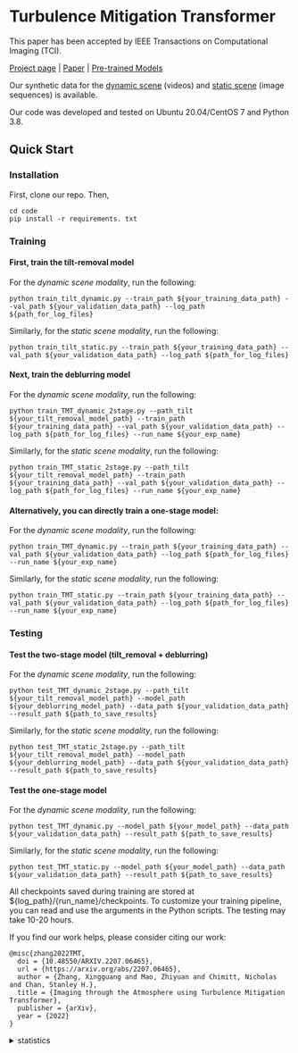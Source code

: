 # Turbulence Mitigation Transformer

This paper has been accepted by IEEE Transactions on Computational Imaging (TCI). 

[Project page](https://xg416.github.io/TMT/) | [Paper](https://arxiv.org/abs/2207.06465) | [Pre-trained Models](https://drive.google.com/drive/folders/1qKgpjH2EdZrnvEraIsMAW1Y3BiosQtvn?usp=drive_link)

Our synthetic data for the [dynamic scene](https://app.box.com/s/q6l9mcyl73r5apwwat05xlf16zf7sua4) (videos) and [static scene](https://app.box.com/s/c5wdsnxe0ax75e723jz8gk0dpai5zb7i) (image sequences) is available.

Our code was developed and tested on Ubuntu 20.04/CentOS 7 and Python 3.8.

## Quick Start
### Installation
First, clone our repo. Then,
```
cd code
pip install -r requirements. txt
```

### Training 
#### First, train the tilt-removal model
For the *dynamic scene modality*, run the following:
```
python train_tilt_dynamic.py --train_path ${your_training_data_path} --val_path ${your_validation_data_path} --log_path ${path_for_log_files}
```

Similarly, for the *static scene modality*, run the following:
```
python train_tilt_static.py --train_path ${your_training_data_path} --val_path ${your_validation_data_path} --log_path ${path_for_log_files}
```

#### Next, train the deblurring model
For the *dynamic scene modality*, run the following:
```
python train_TMT_dynamic_2stage.py --path_tilt ${your_tilt_removal_model_path} --train_path ${your_training_data_path} --val_path ${your_validation_data_path} --log_path ${path_for_log_files} --run_name ${your_exp_name}
```

Similarly, for the *static scene modality*, run the following:
```
python train_TMT_static_2stage.py --path_tilt ${your_tilt_removal_model_path} --train_path ${your_training_data_path} --val_path ${your_validation_data_path} --log_path ${path_for_log_files} --run_name ${your_exp_name}
```

#### Alternatively, you can directly train a one-stage model:
For the *dynamic scene modality*, run the following:
```
python train_TMT_dynamic.py --train_path ${your_training_data_path} --val_path ${your_validation_data_path} --log_path ${path_for_log_files} --run_name ${your_exp_name}
```

Similarly, for the *static scene modality*, run the following:
```
python train_TMT_static.py --train_path ${your_training_data_path} --val_path ${your_validation_data_path} --log_path ${path_for_log_files} --run_name ${your_exp_name}
```

### Testing 
#### Test the two-stage model (tilt_removal + deblurring)
For the *dynamic scene modality*, run the following:
```
python test_TMT_dynamic_2stage.py --path_tilt ${your_tilt_removal_model_path} --model_path ${your_deblurring_model_path} --data_path ${your_validation_data_path} --result_path ${path_to_save_results}
```

Similarly, for the *static scene modality*, run the following:
```
python test_TMT_static_2stage.py --path_tilt ${your_tilt_removal_model_path} --model_path ${your_deblurring_model_path} --data_path ${your_validation_data_path} --result_path ${path_to_save_results}
```

#### Test the one-stage model
For the *dynamic scene modality*, run the following:
```
python test_TMT_dynamic.py --model_path ${your_model_path} --data_path ${your_validation_data_path} --result_path ${path_to_save_results}
```

Similarly, for the *static scene modality*, run the following:
```
python test_TMT_static.py --model_path ${your_model_path} --data_path ${your_validation_data_path} --result_path ${path_to_save_results}
```


All checkpoints saved during training are stored at ${log_path}/{run_name}/checkpoints. To customize your training pipeline, you can read and use the arguments in the Python scripts.
The testing may take 10-20 hours.

If you find our work helps, please consider citing our work:
```
@misc{zhang2022TMT,
  doi = {10.48550/ARXIV.2207.06465},
  url = {https://arxiv.org/abs/2207.06465},
  author = {Zhang, Xingguang and Mao, Zhiyuan and Chimitt, Nicholas and Chan, Stanley H.},
  title = {Imaging through the Atmosphere using Turbulence Mitigation Transformer},
  publisher = {arXiv},
  year = {2022}
}
```

<details>
<summary>statistics</summary>
![visitors](https://visitor-badge.laobi.icu/badge?page_id=xg416.TMT)
</details>

